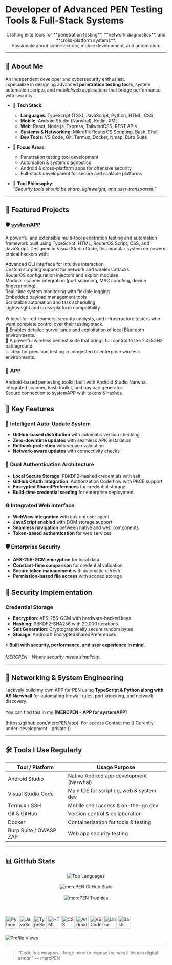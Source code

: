# Developer of Advanced PEN Testing Tools & Full-Stack Systems

<p align="center">Crafting elite tools for **penetration testing**, **network diagnostics**, and **cross-platform systems**.<br>
Passionate about cybersecurity, mobile development, and automation.</p>

---
## 🧠 About Me

An independent developer and cybersecurity enthusiast.<br>
I specialize in designing advanced **penetration testing tools**, system automation scripts, and mobile/web applications that bridge performance with security.</p>

- 🧰 **Tech Stack**:
  - **Languages**: TypeScript (TSX), JavaScript, Python, HTML, CSS
  - **Mobile**: Android Studio (Narwhal), Kotlin, XML
  - **Web**: React, Node.js, Express, TailwindCSS, REST APIs
  - **Systems & Networking**: MikroTik RouterOS Scripting, Bash, Shell
  - **Dev Tools**: VS Code, Git, Termux, Docker, Nmap, Burp Suite

- 🔐 **Focus Areas**:
  - Penetration testing tool development
  - Automation & system diagnostics
  - Android & cross-platform apps for offensive security
  - Full-stack development for secure and scalable platforms

- 🧩 **Tool Philosophy**:  
  _“Security tools should be sharp, lightweight, and user-transparent.”_
  
---

## 🚀 Featured Projects

### 🛡️ [systemAPP](https://github.com/mercPEN/systemAPP)
A powerful and extensible multi-tool penetration testing and automation framework built using TypeScript, HTML, RouterOS Script, CSS, and JavaScript. Designed in Visual Studio Code, this modular system empowers ethical hackers with:

Advanced CLI interface for intuitive interaction<br>
Custom scripting support for network and wireless attacks<br>
RouterOS configuration injectors and exploit modules<br>
Modular scanner integration (port scanning, MAC spoofing, device fingerprinting)<br>
Real-time system monitoring with flexible logging<br>
Embedded payload management tools<br>
Scriptable automation and task scheduling<br>
Lightweight and cross-platform compatibility<br><br>
⚙️ Ideal for red-teamers, security analysts, and infrastructure testers who want complete control over their testing stack.<br>
🔎 Enables detailed surveillance and exploitation of local Bluetooth environments.<br>
📶 A powerful wireless pentest suite that brings full control to the 2.4/5GHz battleground.<br>
💥 Ideal for precision testing in congested or enterprise wireless environments.<br>

### 📱 [APP](https://github.com/mercPEN/APP)
Android-based pentesting toolkit built with Android Studio Narwhal. Integrated scanner, hash toolkit, and payload generator.<br>
Secure connection to systemAPP with tokens & hashes.

## 🚀 Key Features

### 🔄 **Intelligent Auto-Update System**
- **GitHub-based distribution** with automatic version checking
- **Zero-downtime updates** with seamless APK installation
- **Rollback protection** with version validation
- **Network-aware updates** with connectivity checks

### 🔐 **Dual Authentication Architecture**
- **Local Secure Storage**: PBKDF2-hashed credentials with salt
- **GitHub OAuth Integration**: Authorization Code flow with PKCE support
- **Encrypted SharedPreferences** for credential storage
- **Build-time credential seeding** for enterprise deployment

### 🌐 **Integrated Web Interface**
- **WebView integration** with custom user agent
- **JavaScript enabled** with DOM storage support
- **Seamless navigation** between native and web components
- **Token-based authentication** for web services

### 🛡️ **Enterprise Security**
- **AES-256-GCM encryption** for local data
- **Constant-time comparison** for credential validation
- **Secure token management** with automatic refresh
- **Permission-based file access** with scoped storage

## 🔐 Security Implementation

### **Credential Storage**
- **Encryption**: AES-256-GCM with hardware-backed keys
- **Hashing**: PBKDF2-SHA256 with 20,000 iterations
- **Salt Generation**: Cryptographically secure random bytes
- **Storage**: AndroidX EncryptedSharedPreferences

**⚡ Built with security, performance, and user experience in mind.**

*MERCPEN - Where security meets simplicity.*

---

## 📡 Networking & System Engineering

I actively build my own APP for PEN using **TypeScript & Python along with AS Narwhall** for automating firewall rules, port knocking, and network discovery.<br></br>
You can find this in my **[MERCPEN - APP for systemAPP]**<br></br>
(https://github.com/mercPEN/app). For access Contact me (( Curently under-development - private ))

---

## 🛠 Tools I Use Regularly

| Tool / Platform      | Usage Purpose                             |
|----------------------|-------------------------------------------|
| Android Studio       | Native Android app development (Narwhal) |
| Visual Studio Code   | Main IDE for scripting, web & system dev |
| Termux / SSH         | Mobile shell access & on-the-go dev      |
| Git & GitHub         | Version control & collaboration          |
| Docker               | Containerization for tools & testing     |
| Burp Suite / OWASP ZAP | Web app security testing               |

---

## 📊 GitHub Stats

<p align="center">
  <img src="https://github-readme-stats-psi-ten-43.vercel.app/api/top-langs/?username=mercPEN&layout=compact&theme=tokyonight&count_private=true" alt="Top Languages" />
  <br><br>
  <img src="https://github-readme-stats-psi-ten-43.vercel.app/api?username=mercPEN&show_icons=true&theme=tokyonight&count_private=true" alt="mercPEN GitHub Stats" />
  <br><br>
  <img src="https://github-profile-trophy.vercel.app/?username=mercPEN&theme=tokyonight&no-frame=true&no-bg=true&margin-w=4" alt="mercPEN Trophies"/>
</p>

<br></br>
  <img src="https://cdn.jsdelivr.net/gh/devicons/devicon/icons/python/python-original.svg" height="40" alt="Python" />
  <img src="https://cdn.jsdelivr.net/gh/devicons/devicon/icons/javascript/javascript-original.svg" height="40" alt="JavaScript" />
  <img src="https://cdn.jsdelivr.net/gh/devicons/devicon/icons/typescript/typescript-original.svg" height="40" alt="TypeScript" />
  <img src="https://cdn.jsdelivr.net/gh/devicons/devicon/icons/html5/html5-original.svg" height="40" alt="HTML" />
  <img src="https://cdn.jsdelivr.net/gh/devicons/devicon/icons/css3/css3-original.svg" height="40" alt="CSS" />
  <img src="https://cdn.jsdelivr.net/gh/devicons/devicon/icons/android/android-original.svg" height="40" alt="Android Studio" />
  <img src="https://cdn.jsdelivr.net/gh/devicons/devicon/icons/vscode/vscode-original.svg" height="40" alt="VS Code" />
  <img src="https://cdn.jsdelivr.net/gh/devicons/devicon/icons/linux/linux-original.svg" height="40" alt="Linux" />
  <img src="https://cdn.jsdelivr.net/gh/devicons/devicon/icons/bash/bash-original.svg" height="40" alt="Bash" />
<br></br>
  <img src="https://visitor-badge.laobi.icu/badge?page_id=mercPEN&left_color=gray&right_color=crimson&left_text=Profile%20Views" alt="Profile Views" />
</p>

---

> “Code is a weapon. I forge mine to expose the weak links in digital armor.” — mercPEN






